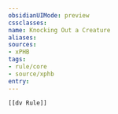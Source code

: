 ```yaml
---
obsidianUIMode: preview
cssclasses:
name: Knocking Out a Creature
aliases:
sources:
- xPHB
tags:
- rule/core
- source/xphb
entry:
---
```


```meta-bind-embed
[[dv Rule]]
```